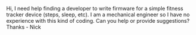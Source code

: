 Hi, I need help finding a developer to write firmware for a simple fitness tracker device (steps, sleep, etc). I am a mechanical engineer so I have no experience with this kind of coding. Can you help or provide suggestions? Thanks - Nick 
